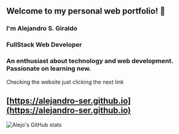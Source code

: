## Welcome to my personal web portfolio! 👋

### I'm Alejandro S. Giraldo

### FullStack Web Developer
### An enthusiast about technology and web development. Passionate on learning new.

Checking the website just clicking the next link
## [https://alejandro-ser.github.io](https://alejandro-ser.github.io)

![Alejo's GitHub stats](https://github-readme-stats.vercel.app/api?username=alejandro-ser&theme=radical&show_icons=true&hide=contribs)

<!--
**alejandro-ser/alejandro-ser** is a ✨ _special_ ✨ repository because its `README.md` (this file) appears on your GitHub profile.

Here are some ideas to get you started:

- 🔭 I’m currently working on ...
- 🌱 I’m currently learning ...
- 👯 I’m looking to collaborate on ...
- 🤔 I’m looking for help with ...
- 💬 Ask me about ...
- 📫 How to reach me: ...
- 😄 Pronouns: ...
- ⚡ Fun fact: ...
-->
